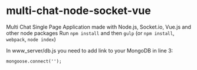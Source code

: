 # multi-chat-node-socket-vue
Multi Chat Single Page Application made with Node.js, Socket.io, Vue.js and other node packages
Run `npm install` and then `gulp` (or `npm install`, `webpack`, `node index`)

In www_server/db.js you need to add link to your MongoDB in line 3:

    mongoose.connect('');

